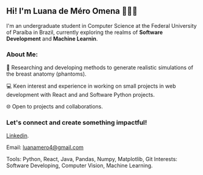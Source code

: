 ## Hi! I'm Luana de Méro Omena 👩🏻‍🎓

I'm an undergraduate student in Computer Science at the Federal University of Paraíba in Brazil, currently exploring the realms of **Software Development** and **Machine Learnin**.

### About Me:

🔬 Researching and developing methods to generate realistic simulations of the breast anatomy (phantoms). 

💻 Keen interest and experience in working on small projects in web development with React and and Software Python projects.

🌐 Open to projects and collaborations.

### Let's connect and create something impactful!
[Linkedin](https://www.linkedin.com/in/luanamero/).

Email: luanamero4@gmail.com

Tools: Python, React, Java, Pandas, Numpy, Matplotlib, Git
Interests:  Software Developing, Computer Vision, Machine Learning.





